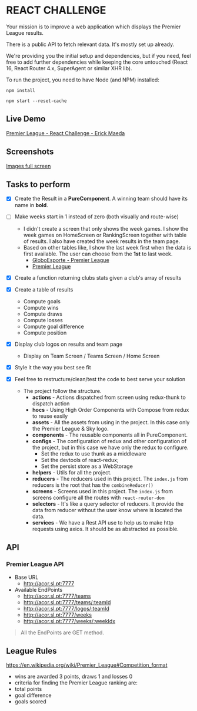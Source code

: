 
# REACT CHALLENGE

  

Your mission is to improve a web application which displays the Premier League results.

There is a public API to fetch relevant data. It's mostly set up already.

  

We're providing you the initial setup and dependencies, but if you need, feel free to add further dependencies while keeping the core untouched (React 16, React Router 4.x, SuperAgent or similar XHR lib).

  

To run the project, you need to have Node (and NPM) installed:

  
```
npm install
```
```
npm start --reset-cache
```  
## Live Demo
  [Premier League - React Challenge - Erick Maeda](https://reacttestsky.erickmaeda.com.br)

## Screenshots
[Images full screen](https://github.com/ErickMaeda/premier-league/tree/master/assets/screenshots)

## Tasks to perform

 - [x] Create the Result in a **PureComponent**. A winning team should have its name in **bold**.

 - [ ] Make weeks start in 1 instead of zero (both visually and route-wise)
	 - I didn't create a screen that only shows the week games. I show the week games on HomeScreen or RankingScreen together with table of results. I also have created the week results in the team page. 
	 - Based on other tables like, I show the last week first when the data is first available. The user can choose from the **1st** to last week. 
		 - [GloboEsporte - Premier League](https://globoesporte.globo.com/futebol/futebol-internacional/futebol-ingles/)
		 - [Premier League](https://www.premierleague.com/tables)

 - [x] Create a function returning clubs stats given a club's array of results

 - [x] Create a table of results
	 - Compute goals
	 - Compute wins
	 - Compute draws
	 - Compute losses
	 - Compute goal difference
	 - Compute position

 - [x] Display club logos on results and team page
	 - Display on Team Screen / Teams Screen / Home Screen

 - [x] Style it the way you best see fit 

 - [x] Feel free to restructure/clean/test the code to best serve your solution
	- The project follow the structure.
		- **actions** - Actions dispatched from screen using redux-thunk to dispatch action
		- **hocs** - Using High Order Components with Compose from redux to reuse easily 
		- **assets** - All the assets from using in the project. In this case only the Premier League & Sky logo.
 		- **components** - The reusable components all in PureComponent.
 		-  **configs** - The configuration of redux and other configuration of the project, but in this case we have only the redux to configure.
	 		- Set the redux to use thunk as a middleware
	 		- Set the devtools of react-redux;
	 		- Set the persist store as a WebStorage
 		- **helpers** - Utils for all the project.
 		- **reducers** - The reducers used in this project. The `index.js` from reducers is the root that has the `combineReducer()`
 		- **screens** - Screens used in this project. The `index.js` from screens configure all the routes with `react-router-dom`
 		- **selectors** - It's like a query selector of reducers. It provide the data from reducer without the user know where is located the data.
 		- **services** - We have a Rest API use to help us to make http requests using axios. It should be as abstracted as possible.

  
## API

### Premier League API

- Base URL
    - http://acor.sl.pt:7777
- Available EndPoints
    - http://acor.sl.pt:7777/teams
    -  http://acor.sl.pt:7777/teams/:teamId
    - http://acor.sl.pt:7777/logos/:teamId
    - http://acor.sl.pt:7777/weeks
    - http://acor.sl.pt:7777/weeks/:weekIdx
> All the EndPoints are GET method.


## League Rules

  

<https://en.wikipedia.org/wiki/Premier_League#Competition_format>

- wins are awarded 3 points, draws 1 and losses 0
- criteria for finding the Premier League ranking are:
- total points
- goal difference
- goals scored
